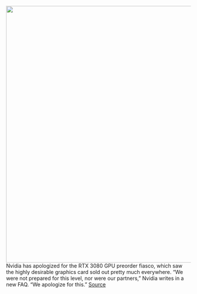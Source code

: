 <img src='https://cdn.vox-cdn.com/thumbor/RQaAUNPwN0Rs7qjisGWHsaOw3iA=/0x0:2640x1749/1200x800/filters:focal(1109x664:1531x1086)/cdn.vox-cdn.com/uploads/chorus_image/image/67444181/twarren_rtx3080.0.jpg' width='700px' /><br/>
Nvidia has apologized for the RTX 3080 GPU preorder fiasco, which saw the highly desirable graphics card sold out pretty much everywhere. “We were not prepared for this level, nor were our partners,” Nvidia writes in a new FAQ. “We apologize for this.”
<a href='https://www.theverge.com/2020/9/21/21449353/nvidia-apology-rtx-3080-gpu-preorder-shortage-issues'> Source <a/>